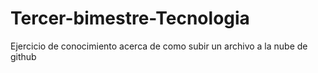 # Tercer-bimestre-Tecnologia
Ejercicio de conocimiento acerca de como subir un archivo a la nube de github
